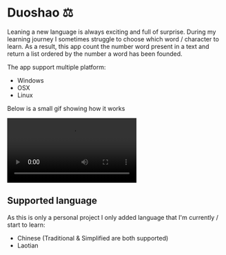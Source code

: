 # Duoshao ⚖️

Leaning a new language is always exciting and full of surprise. During my learning journey I sometimes struggle to choose which word / character to learn. As a result, this app count the number word present in a text and return a list ordered by the number a word has been founded.

The app support multiple platform:

- Windows
- OSX
- Linux

Below is a small gif showing how it works

![duoshao](video.mp4)

## Supported language

As this is only a personal project I only added language that I'm currently / start to learn:

- Chinese (Traditional & Simplified are both supported)
- Laotian